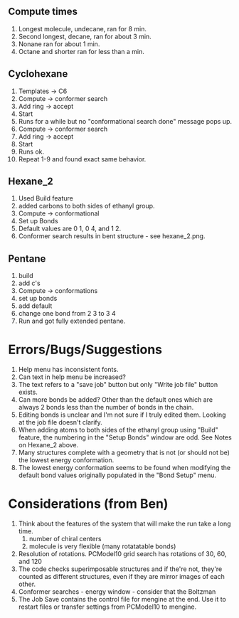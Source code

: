 ## Compute times

1. Longest molecule, undecane, ran for 8 min.
2. Second longest, decane, ran for about 3 min.
3. Nonane ran for about 1 min.
4. Octane and shorter ran for less than a min.

## Cyclohexane

1. Templates -> C6
2. Compute -> conformer search
3. Add ring -> accept
4. Start
5. Runs for a while but no "conformational search done" message pops up.
6. Compute -> conformer search
7. Add ring -> accept
8. Start
9. Runs ok.
10. Repeat 1-9 and found exact same behavior.

## Hexane_2

1. Used Build feature
2. added carbons to both sides of ethanyl group.
3. Compute -> conformational
4. Set up Bonds
5. Default values are 0 1, 0 4, and 1 2.
6. Conformer search results in bent structure - see hexane_2.png.

## Pentane

1. build
2. add c's
3. Compute -> conformations
4. set up bonds
5. add default
6. change one bond from 2 3 to 3 4
7. Run and got fully extended pentane.


# Errors/Bugs/Suggestions

1. Help menu has inconsistent fonts.
2. Can text in help menu be increased?
3. The text refers to a "save job" button but only "Write job file" button exists.
4. Can more bonds be added? Other than the default ones which are always 2 bonds less
than the number of bonds in the chain.
5. Editing bonds is unclear and I'm not sure if I truly edited them. Looking at the job
file doesn't clarify.
6. When adding atoms to both sides of the ethanyl group using "Build" feature, the
numbering in the "Setup Bonds" window are odd. See Notes on Hexane_2 above.
7. Many structures complete with a geometry that is not (or should not be) the lowest
energy conformation.
8. The lowest energy conformation seems to be found when modifying the default
bond values originally populated in the "Bond Setup" menu.

# Considerations (from Ben)

1. Think about the features of the system that will make the run take a long time.
    1. number of chiral centers
    2. molecule is very flexible (many rotatatable bonds)
2. Resolution of rotations. PCModel10 grid search has rotations of 30, 60, and 120 
3. The code checks superimposable structures and if the're not, they're counted as different structures, even if they are mirror images of each other.
4. Conformer searches - energy window - consider that the Boltzman 
5. The Job Save contains the control file for mengine at the end. Use it to restart files or transfer settings from PCModel10 to mengine.
